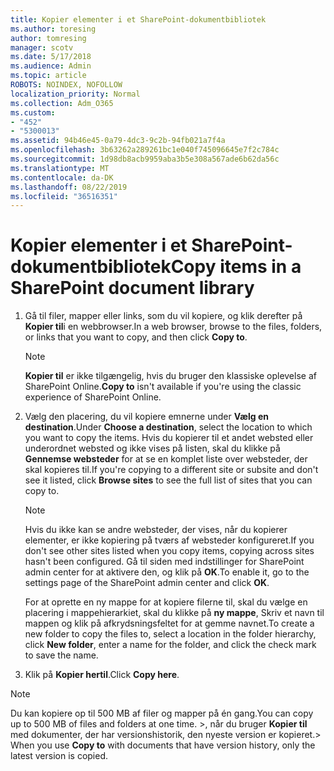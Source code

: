 ```yaml
---
title: Kopier elementer i et SharePoint-dokumentbibliotek
ms.author: toresing
author: tomresing
manager: scotv
ms.date: 5/17/2018
ms.audience: Admin
ms.topic: article
ROBOTS: NOINDEX, NOFOLLOW
localization_priority: Normal
ms.collection: Adm_O365
ms.custom:
- "452"
- "5300013"
ms.assetid: 94b46e45-0a79-4dc3-9c2b-94fb021a7f4a
ms.openlocfilehash: 3b63262a289261bc1e040f745096645e7f2c784c
ms.sourcegitcommit: 1d98db8acb9959aba3b5e308a567ade6b62da56c
ms.translationtype: MT
ms.contentlocale: da-DK
ms.lasthandoff: 08/22/2019
ms.locfileid: "36516351"
---
```

# <a name="copy-items-in-a-sharepoint-document-library"></a><span data-ttu-id="af73d-102">Kopier elementer i et SharePoint-dokumentbibliotek</span><span class="sxs-lookup"><span data-stu-id="af73d-102">Copy items in a SharePoint document library</span></span>

1. <span data-ttu-id="af73d-103">Gå til filer, mapper eller links, som du vil kopiere, og klik derefter på **Kopier til**i en webbrowser.</span><span class="sxs-lookup"><span data-stu-id="af73d-103">In a web browser, browse to the files, folders, or links that you want to copy, and then click **Copy to**.</span></span>

    > [!NOTE]
    > <span data-ttu-id="af73d-104">**Kopier til** er ikke tilgængelig, hvis du bruger den klassiske oplevelse af SharePoint Online.</span><span class="sxs-lookup"><span data-stu-id="af73d-104">**Copy to** isn't available if you're using the classic experience of SharePoint Online.</span></span>
  
2. <span data-ttu-id="af73d-105">Vælg den placering, du vil kopiere emnerne under **Vælg en destination**.</span><span class="sxs-lookup"><span data-stu-id="af73d-105">Under **Choose a destination**, select the location to which you want to copy the items.</span></span> <span data-ttu-id="af73d-106">Hvis du kopierer til et andet websted eller underordnet websted og ikke vises på listen, skal du klikke på **Gennemse websteder** for at se en komplet liste over websteder, der skal kopieres til.</span><span class="sxs-lookup"><span data-stu-id="af73d-106">If you're copying to a different site or subsite and don't see it listed, click **Browse sites** to see the full list of sites that you can copy to.</span></span>

    > [!NOTE]
    > <span data-ttu-id="af73d-107">Hvis du ikke kan se andre websteder, der vises, når du kopierer elementer, er ikke kopiering på tværs af websteder konfigureret.</span><span class="sxs-lookup"><span data-stu-id="af73d-107">If you don't see other sites listed when you copy items, copying across sites hasn't been configured.</span></span> <span data-ttu-id="af73d-108">Gå til siden med indstillinger for SharePoint admin center for at aktivere den, og klik på **OK**.</span><span class="sxs-lookup"><span data-stu-id="af73d-108">To enable it, go to the settings page of the SharePoint admin center and click **OK**.</span></span>
  
    <span data-ttu-id="af73d-109">For at oprette en ny mappe for at kopiere filerne til, skal du vælge en placering i mappehierarkiet, skal du klikke på **ny mappe**, Skriv et navn til mappen og klik på afkrydsningsfeltet for at gemme navnet.</span><span class="sxs-lookup"><span data-stu-id="af73d-109">To create a new folder to copy the files to, select a location in the folder hierarchy, click **New folder**, enter a name for the folder, and click the check mark to save the name.</span></span>

3. <span data-ttu-id="af73d-110">Klik på **Kopier hertil**.</span><span class="sxs-lookup"><span data-stu-id="af73d-110">Click **Copy here**.</span></span>

> [!NOTE]
> <span data-ttu-id="af73d-111">Du kan kopiere op til 500 MB af filer og mapper på én gang.</span><span class="sxs-lookup"><span data-stu-id="af73d-111">You can copy up to 500 MB of files and folders at one time.</span></span> <span data-ttu-id="af73d-112">>, når du bruger **Kopier til** med dokumenter, der har versionshistorik, den nyeste version er kopieret.</span><span class="sxs-lookup"><span data-stu-id="af73d-112">>  When you use **Copy to** with documents that have version history, only the latest version is copied.</span></span>
  